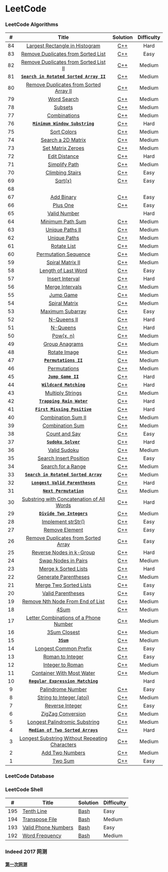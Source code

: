 
LeetCode
========
### LeetCode Algorithms
| # | Title | Solution | Difficulty |
|:---:| :-----: | :--------: | :-----------: |
|84|[Largest Rectangle in Histogram](https://leetcode.com/problems/largest-rectangle-in-histogram/#/description)|[C++](./Algorithms/CPP/84.cpp)|Hard|
|83|[Remove Duplicates from Sorted List](https://leetcode.com/problems/remove-duplicates-from-sorted-list/#/description)|[C++](./Algorithms/CPP/83.cpp)|Easy|
|82|[Remove Duplicates from Sorted List II](https://leetcode.com/problems/remove-duplicates-from-sorted-list-ii/#/description)|[C++](./Algorithms/CPP/82.cpp)|Medium|
|81|[**`Search in Rotated Sorted Array II`**](https://leetcode.com/problems/search-in-rotated-sorted-array-ii/#/description)|[C++](./Algorithms/CPP/81.cpp)|Medium|
|80|[Remove Duplicates from Sorted Array II](https://leetcode.com/problems/remove-duplicates-from-sorted-array-ii/#/description)|[C++](./Algorithms/CPP/80.cpp)|Medium|
|79|[Word Search](https://leetcode.com/problems/word-search/#/description)|[C++](./Algorithms/CPP/79.cpp)|Medium|
|78|[Subsets](https://leetcode.com/problems/subsets/#/description)|[C++](./Algorithms/CPP/78.cpp)|Medium|
|77|[Combinations](https://leetcode.com/problems/combinations/#/description)|[C++](./Algorithms/CPP/77.cpp)|Medium|
|76|[**`Minimum Window Substring`**](https://leetcode.com/problems/minimum-window-substring/#/description)|[C++](./Algorithms/CPP/76.cpp)|Hard|
|75|[Sort Colors](https://leetcode.com/problems/sort-colors/#/description)|[C++](./Algorithms/CPP/75.cpp)|Medium|
|74|[Search a 2D Matrix](https://leetcode.com/problems/search-a-2d-matrix/#/description)|[C++](./Algorithms/CPP/74.cpp)|Medium|
|73|[Set Matrix Zeroes](https://leetcode.com/problems/set-matrix-zeroes/#/description)|[C++](./Algorithms/CPP/73.cpp)|Medium|
|72|[Edit Distance](https://leetcode.com/problems/edit-distance/#/description)|[C++](./Algorithms/CPP/72.cpp)|Hard|
|71|[Simplify Path](https://leetcode.com/problems/simplify-path/#/description)|[C++](./Algorithms/CPP/71.cpp)|Medium|
|70|[Climbing Stairs](https://leetcode.com/problems/climbing-stairs/#/description)|[C++](./Algorithms/CPP/70.cpp)|Easy|
|69|[Sqrt(x)](https://leetcode.com/problems/sqrtx/#/description)|[C++](./Algorithms/CPP/69.cpp)|Easy|
|68|
|67|[Add Binary](https://leetcode.com/problems/add-binary/#/description)|[C++](./Algorithms/CPP/67.cpp)|Easy|
|66|[Plus One](https://leetcode.com/problems/plus-one/#/description)|[C++](./Algorithms/CPP/66.cpp)|Easy|
|65|[Valid Number](https://leetcode.com/problems/valid-number/#/description)||Hard|
|64|[Minimum Path Sum](https://leetcode.com/problems/minimum-path-sum/#/description)|[C++](./Algorithms/CPP/64.cpp)|Medium|
|63|[Unique Paths II](https://leetcode.com/problems/unique-paths-ii/#/description)|[C++](./Algorithms/CPP/63.cpp)|Medium|
|62|[Unique Paths](https://leetcode.com/problems/unique-paths/#/description)|[C++](./Algorithms/CPP/62.cpp)|Medium|
|61|[Rotate List](https://leetcode.com/problems/rotate-list/#/description)|[C++](./Algorithms/CPP/61.cpp)|Medium|
|60|[Permutation Sequence](https://leetcode.com/problems/permutation-sequence/#/description)|[C++](./Algorithms/CPP/60.cpp)|Medium|
|59|[Spiral Matrix II](https://leetcode.com/problems/spiral-matrix-ii/#/description)|[C++](./Algorithms/CPP/59.cpp)|Medium|
|58|[Length of Last Word](https://leetcode.com/problems/length-of-last-word/#/description)|[C++](./Algorithms/CPP/58.cpp)|Easy|
|57|[Insert Interval](https://leetcode.com/problems/insert-interval/#/description)|[C++](./Algorithms/CPP/57.cpp)|Hard|
|56|[Merge Intervals](https://leetcode.com/problems/merge-intervals/#/description)|[C++](./Algorithms/CPP/56.cpp)|Medium|
|55|[Jump Game](https://leetcode.com/problems/jump-game/#/description)|[C++](./Algorithms/CPP/55.cpp)|Medium|
|54|[Spiral Matrix](https://leetcode.com/problems/spiral-matrix/#/description)|[C++](./Algorithms/CPP/54.cpp)|Medium|
|53|[Maximum Subarray](https://leetcode.com/problems/maximum-subarray/#/description)|[C++](./Algorithms/CPP/53.cpp)|Easy|
|52|[N-Queens II](https://leetcode.com/problems/n-queens-ii/#/description)|[C++](./Algorithms/CPP/52.cpp)|Hard|
|51|[N-Queens](https://leetcode.com/problems/n-queens/#/description)|[C++](./Algorithms/CPP/51.cpp)|Hard|
|50|[Pow(x, n)](https://leetcode.com/problems/powx-n/#/description)|[C++](./Algorithms/CPP/50.cpp)|Medium|
|49|[Group Anagrams](https://leetcode.com/problems/anagrams/#/description)|[C++](./Algorithms/CPP/49.cpp)|Medium|
|48|[Rotate Image](https://leetcode.com/problems/rotate-image/#/description)|[C++](./Algorithms/CPP/48.cpp)|Medium|
|47|[**`Permutations II`**](https://leetcode.com/problems/permutations-ii/#/description)|[C++](./Algorithms/CPP/47.cpp)|Medium|
|46|[Permutations](https://leetcode.com/problems/permutations/#/description)|[C++](./Algorithms/CPP/46.cpp)|Medium|
|45|[**`Jump Game II`**](https://leetcode.com/problems/jump-game-ii/#/description)|[C++](./Algorithms/CPP/45.cpp)|Hard|
|44|[**`Wildcard Matching`**](https://leetcode.com/problems/wildcard-matching/#/description)|[C++](./Algorithms/CPP/44.cpp)|Hard|
|43|[Multiply Strings](https://leetcode.com/problems/multiply-strings/#/description)|[C++](./Algorithms/CPP/43.cpp)|Medium|
|42|[**`Trapping Rain Water`**](https://leetcode.com/problems/trapping-rain-water/#/description)|[C++](./Algorithms/CPP/42.cpp)|Hard|
|41|[**`First Missing Positive`**](https://leetcode.com/problems/first-missing-positive/#/description)|[C++](./Algorithm/CPP/41.cpp)|Hard|
|40|[Combination Sum II](https://leetcode.com/problems/combination-sum-ii/#/description)|[C++](./Algorithms/CPP/40.cpp)|Medium|
|39|[Combination Sum](https://leetcode.com/problems/combination-sum/#/description)|[C++](./Algorithms/CPP/39.cpp)|Medium|
|38|[Count and Say](https://leetcode.com/problems/count-and-say/#/description)|[C++](./Algorithms/CPP/38.cpp)|Easy|
|37|[**`Sudoku Solver`**](https://leetcode.com/problems/sudoku-solver/#/description)|[C++](./Algorithms/CPP/37.cpp)|Hard|
|36|[Valid Sudoku](https://leetcode.com/problems/valid-sudoku/#/description)|[C++](./Algorithms/CPP/36.cpp)|Medium|
|35|[Search Insert Position](https://leetcode.com/problems/search-insert-position/)|[C++](./Algorithms/CPP/35.cpp)|Easy|
|34|[Search for a Range](https://leetcode.com/problems/search-for-a-range/)|[C++](./Algorithms/CPP/34.cpp)|Medium|
|33|[**`Search in Rotated Sorted Array`**](https://leetcode.com/problems/search-in-rotated-sorted-array/)|[C++](./Algorithms/CPP/33.cpp)|Medium|
|32|[**`Longest Valid Parentheses`**](https://leetcode.com/problems/longest-valid-parentheses/)|[C++](./Algorithms/CPP/32.cpp)|Hard|
|31|[**`Next Permutation`**](https://leetcode.com/problems/next-permutation/)|[C++](./Algorithms/CPP/31.cpp)|Medium|
|30|[Substring with Concatenation of All Words](https://leetcode.com/problems/substring-with-concatenation-of-all-words/)|[C++](./Algorithms/CPP/30.cpp)|Hard|
|29|[**`Divide Two Integers`**](https://leetcode.com/problems/divide-two-integers/)|[C++](./Algorithms/CPP/29.cpp)|Medium|
|28|[Implement strStr()](https://leetcode.com/problems/implement-strstr/)|[C++](./Algorithms/CPP/28.cpp)|Easy|
|27|[Remove Element](https://leetcode.com/problems/remove-element/)|[C++](./Algorithms/CPP/27.cpp)|Easy|
|26|[Remove Duplicates from Sorted Array](https://leetcode.com/problems/remove-duplicates-from-sorted-array/)|[C++](./Algorithms/CPP/26.cpp)|Easy|
|25|[Reverse Nodes in k-Group](https://leetcode.com/problems/reverse-nodes-in-k-group/)|[C++](./Algorithms/CPP/25.cpp)|Hard|
|24|[Swap Nodes in Pairs](https://leetcode.com/problems/swap-nodes-in-pairs/)|[C++](./Algorithms/CPP/24.cpp)|Medium|
|23|[Merge k Sorted Lists](https://leetcode.com/problems/merge-k-sorted-lists/)|[C++](./Algorithms/CPP/23.cpp)|Hard|
|22|[Generate Parentheses](https://leetcode.com/problems/generate-parentheses/)|[C++](./Algorithms/CPP/22.cpp)|Medium|
|21|[Merge Two Sorted Lists](https://leetcode.com/problems/merge-two-sorted-lists/)|[C++](./Algorithms/CPP/21.cpp)|Easy|
|20|[Valid Parentheses](https://leetcode.com/problems/valid-parentheses/)|[C++](./Algorithms/CPP/20.cpp)|Easy|
|19|[Remove Nth Node From End of List](https://leetcode.com/problems/remove-nth-node-from-end-of-list/)|[C++](./Algorithms/CPP/19.cpp)|Medium|
|18|[4Sum](https://leetcode.com/problems/4sum/)|[C++](./Algorithms/CPP/18.cpp)|Medium|
|17|[Letter Combinations of a Phone Number](https://leetcode.com/problems/letter-combinations-of-a-phone-number/)|[C++](./Algorithms/CPP/17.cpp)|Medium|
|16|[3Sum Closest](https://leetcode.com/problems/3sum-closest/)|[C++](./Algorithms/CPP/16.cpp)|Medium|
|15|[**`3Sum`**](https://leetcode.com/problems/3sum/) | [C++](./Algorithms/CPP/15.cpp) | Medium |
|14|[Longest Common Prefix](https://leetcode.com/problems/longest-common-prefix/)|[C++](./Algorithms/CPP/14.cpp)|Easy|
|13|[Roman to Integer](https://leetcode.com/problems/roman-to-integer/)|[C++](./Algorithms/CPP/13.cpp)|Easy|
|12|[Integer to Roman](https://leetcode.com/problems/integer-to-roman/)|[C++](./Algorithms/CPP/12.cpp)|Medium|
|11|[Container With Most Water](https://leetcode.com/problems/container-with-most-water/)|[C++](./Algorithms/CPP/11.cpp)|Medium|
|10|[**`Regular Expression Matching`**](https://leetcode.com/problems/regular-expression-matching/)||Hard|
|9|[Palindrome Number](https://leetcode.com/problems/palindrome-number/)|[C++](./Algorithms/CPP/9.cpp)|Easy|
|8|[String to Integer (atoi)](https://leetcode.com/problems/string-to-integer-atoi/)|[C++](./Algorithms/CPP/8.cpp)|Medium|
|7|[Reverse Integer](https://leetcode.com/problems/reverse-integer/)|[C++](./Algorithms/CPP/7.cpp)|Easy|
|6|[ZigZag Conversion](https://leetcode.com/problems/zigzag-conversion/)|[C++](./Algorithms/CPP/6.cpp)|Medium|
|5|[Longest Palindromic Substring](https://leetcode.com/problems/longest-palindromic-substring/)|[C++](./Algorithms/CPP/5.cpp)|Medium|
|4|[**`Median of Two Sorted Arrays`**](https://leetcode.com/problems/median-of-two-sorted-arrays/)|[C++](./Algorithms/CPP/4.cpp)|Hard|
|3|[Longest Substring Without Repeating Characters](https://leetcode.com/problems/longest-substring-without-repeating-characters/)|[C++](./Algorithms/CPP/3.cpp)|Medium|
|2|[Add Two Numbers](https://leetcode.com/problems/add-two-numbers/)|[C++](./Algorithms/CPP/2.cpp)|Medium|
|1|[Two Sum](https://leetcode.com/problems/two-sum/)|[C++](./Algorithms/CPP/1.cpp)|Easy|


### LeetCode Database


### LeetCode Shell
| # | Title | Solution | Difficulty |
|---| ----- | -------- | ---------- |
|195|[Tenth Line](https://leetcode.com/problems/tenth-line/)|[Bash](./Shell/195.sh)|Easy|
|194|[Transpose File](https://leetcode.com/problems/transpose-file/)|[Bash](./Shell/194.sh)|Medium|
|193|[Valid Phone Numbers](https://leetcode.com/problems/valid-phone-numbers/)|[Bash](./Shell/193.sh)|Easy|
|192|[Word Frequency](https://leetcode.com/problems/word-frequency/)|[Bash](./Shell/192.sh)|Medium|

### Indeed 2017 网测
#### [第一次网测](./Indeed/README.md)



